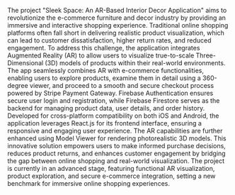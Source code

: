The project "Sleek Space: An AR-Based Interior Decor Application" aims to
revolutionize the e-commerce furniture and decor industry by providing an immersive
and interactive shopping experience. Traditional online shopping platforms often fall
short in delivering realistic product visualization, which can lead to customer
dissatisfaction, higher return rates, and reduced engagement. To address this
challenge, the application integrates Augmented Reality (AR) to allow users to
visualize true-to-scale Three-Dimensional (3D) models of products within their
real-world environments.
The app seamlessly combines AR with e-commerce functionalities, enabling users to
explore products, examine them in detail using a 360-degree viewer, and proceed to a
smooth and secure checkout process powered by Stripe Payment Gateway. Firebase
Authentication ensures secure user login and registration, while Firebase Firestore
serves as the backend for managing product data, user details, and order history.
Developed for cross-platform compatibility on both iOS and Android, the application
leverages React.js for its frontend interface, ensuring a responsive and engaging user
experience. The AR capabilities are further enhanced using Model Viewer for
rendering photorealistic 3D models. This innovative solution empowers users to make
informed purchase decisions, reduces product returns, and enhances customer
engagement by bridging the gap between online shopping and real-world
visualization.
The project is currently in an advanced stage, featuring functional AR visualization,
product exploration, and secure e-commerce integration, setting a new benchmark for
immersive online shopping experiences.
